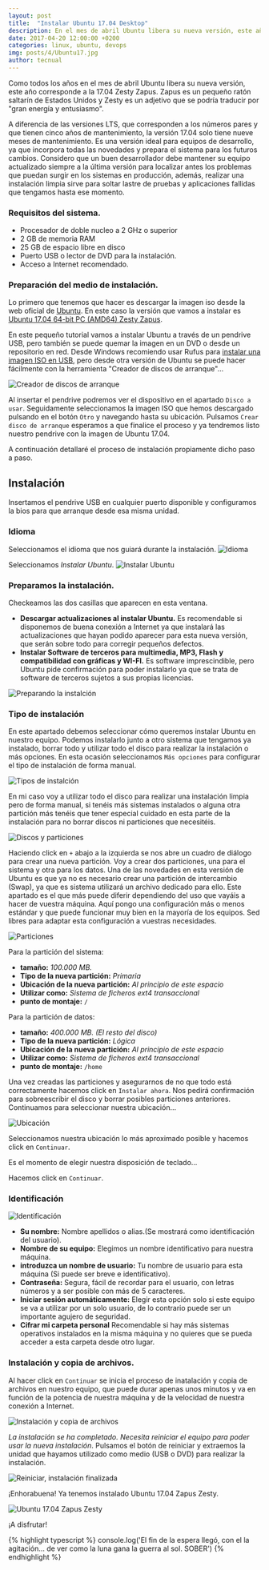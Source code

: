 ```yaml
---
layout: post
title:  "Instalar Ubuntu 17.04 Desktop"
description: En el mes de abril Ubuntu libera su nueva versión, este año corresponde a la 17.04 Zesty Zapus. Zapus es un pequeño ratón saltarín de Estados Unidos y Zesty es un adjetivo que se podría traducir por "gran energía y entusiasmo".
date: 2017-04-20 12:00:00 +0200
categories: linux, ubuntu, devops
img: posts/4/Ubuntu17.jpg
author: tecnual
---
```


Como todos los años en el mes de abril Ubuntu libera su nueva versión, este año corresponde a la 17.04 Zesty Zapus. Zapus es un pequeño ratón saltarín de Estados Unidos y Zesty es un adjetivo que se podría traducir por "gran energía y entusiasmo".

A diferencia de las versiones LTS, que corresponden a los números pares y que tienen cinco años de mantenimiento, la versión 17.04 solo tiene nueve meses de mantenimiento. Es una versión ideal para equipos de desarrollo, ya que incorpora todas las novedades y prepara el sistema para los futuros cambios. Considero que un buen desarrollador debe mantener su equipo actualizado siempre a la última versión para localizar antes los problemas que puedan surgir en los sistemas en producción, además, realizar una instalación limpia sirve para soltar lastre de pruebas y aplicaciones fallidas que tengamos hasta ese momento.

### Requisitos del sistema.

+ Procesador de doble nucleo a 2 GHz o superior
+ 2 GB de memoria RAM
+ 25 GB de espacio libre en disco
+ Puerto USB o lector de DVD para la instalación.
+ Acceso a Internet recomendado.

### Preparación del medio de instalación.

Lo primero que tenemos que hacer es descargar la imagen iso desde la web oficial de [Ubuntu](https://www.ubuntu.com/download/desktop). En este caso la versión que vamos a instalar es [Ubuntu 17.04 64-bit PC (AMD64) Zesty Zapus](http://releases.ubuntu.com/17.04/ubuntu-17.04-desktop-amd64.iso).

En este pequeño tutorial vamos a instalar Ubuntu a través de un pendrive USB, pero también se puede quemar la imagen en un DVD o desde un repositorio en red. Desde Windows recomiendo usar Rufus para [instalar una imagen ISO en USB](https://www.ubuntu.com/download/desktop/create-a-usb-stick-on-windows), pero desde otra versión de Ubuntu se puede hacer fácilmente con la herramienta "Creador de discos de arranque"...

![Creador de discos de arranque](/assets/images/posts/4/captura-discos-arranque.png)

Al insertar el pendrive podremos ver el dispositivo en el apartado `Disco a usar`. Seguidamente seleccionamos la imagen ISO que hemos descargado pulsando en el botón `Otro` y navegando hasta su ubicación. Pulsamos `Crear disco de arranque` esperamos a que finalice el proceso y ya tendremos listo nuestro pendrive con la imagen de Ubuntu 17.04.

A continuación detallaré el proceso de instalación propiamente dicho paso a paso.

## Instalación

Insertamos el pendrive USB en cualquier puerto disponible y configuramos la bios para que arranque desde esa misma unidad.

### Idioma

Seleccionamos el idioma que nos guiará durante la instalación.
![Idioma](/assets/images/posts/4/captura-idioma.png)

Seleccionamos *Instalar Ubuntu*.
![Instalar Ubuntu](/assets/images/posts/4/captura-ubuntu-instalacion.png)

### Preparamos la instalación.

Checkeamos las dos casillas que aparecen en esta ventana.

+ **Descargar actualizaciones al instalar Ubuntu.** Es recomendable si disponemos de buena conexión a Internet ya que instalará las actualizaciones que hayan podido aparecer para esta nueva versión, que serán sobre todo para corregir pequeños defectos.
+ **Instalar Software de terceros para multimedia, MP3, Flash y compatibilidad con gráficas y WI-FI.** Es software imprescindible, pero Ubuntu pide confirmación para poder instalarlo ya que se trata de software de terceros sujetos a sus propias licencias.

![Preparando la instalción](/assets/images/posts/4/captura-preparando-instalacion.png)

### Tipo de instalación

En este apartado debemos seleccionar cómo queremos instalar Ubuntu en nuestro equipo. Podemos instalarlo junto a otro sistema que tengamos ya instalado, borrar todo y utilizar todo el disco para realizar la instalación o más opciones. En esta ocasión seleccionamos `Más opciones` para configurar el tipo de instalación de forma manual.

![Tipos de instalción](/assets/images/posts/4/captura-tipos-instalacion.png)

En mi caso voy a utilizar todo el disco para realizar una instalación limpia pero de forma manual, si tenéis más sistemas instalados o alguna otra partición más tenéis que tener especial cuidado en esta parte de la instalación para no borrar discos ni particiones que necesitéis.

![Discos y particiones](/assets/images/posts/4/captura-tipos-instalacion-discos.png)

Haciendo click en `+` abajo a la izquierda se nos abre un cuadro de diálogo para crear una nueva partición. Voy a crear dos particiones, una para el sistema y otra para los datos. Una de las novedades en esta versión de Ubuntu es que ya no es necesario crear una partición de intercambio (Swap), ya que es sistema utilizará un archivo dedicado para ello.
Este apartado es el que más puede diferir dependiendo del uso que vayáis a hacer de vuestra máquina. Aquí pongo una configuración más o menos estándar y que puede funcionar muy bien en la mayoría de los equipos. Sed libres para adaptar esta configuración a vuestras necesidades.

![Particiones](/assets/images/posts/4/captura-tipos-instalacion-particiones.png)

Para la partición del sistema:

+ **tamaño:** *100.000 MB.*
+ **Tipo de la nueva partición:** *Primaria*
+ **Ubicación de la nueva partición:** *Al principio de este espacio*
+ **Utilizar como:** *Sistema de ficheros ext4 transaccional*
+ **punto de montaje:** `/`  

Para la partición de datos:

+ **tamaño:** *400.000 MB. (El resto del disco)*
+ **Tipo de la nueva partición:** *Lógica*
+ **Ubicación de la nueva partición:** *Al principio de este espacio*
+ **Utilizar como:** *Sistema de ficheros ext4 transaccional*
+ **punto de montaje:** `/home`  

Una vez creadas las particiones y asegurarnos de no que todo está correctamente hacemos click en `Instalar ahora`. Nos pedirá confirmación para sobreescribir el disco y borrar posibles particiones anteriores. Continuamos para seleccionar nuestra ubicación...


![Ubicación](/assets/images/posts/4/captura-ubicacion.png)

Seleccionamos nuestra ubicación lo más aproximado posible y hacemos click en `Continuar`.

Es el momento de elegir nuestra disposición de teclado...


Hacemos click en `Continuar`.

### Identificación

![Identificación](/assets/images/posts/4/captura-identificacion.png)

+ **Su nombre:** Nombre apellidos o alias.(Se mostrará como identificación del usuario).
+ **Nombre de su equipo:** Elegimos un nombre identificativo para nuestra máquina.
+ **introduzca un nombre de usuario:** Tu nombre de usuario para esta máquina (Si puede ser breve e identificativo).
+ **Contraseña:** Segura, fácil de recordar para el usuario, con letras números y a ser posible con más de 5 caracteres.
+ **Iniciar sesión automáticamente:** Elegir esta opción solo si este equipo se va a utilizar por un solo usuario, de lo contrario puede ser un importante agujero de seguridad.
+ **Cifrar mi carpeta personal** Recomendable si hay más sistemas operativos instalados en la misma máquina y no quieres que se pueda acceder a esta carpeta desde otro lugar.

### Instalación y copia de archivos.

Al hacer click en `Continuar` se inicia el proceso de inatalación y copia de archivos en nuestro equipo, que puede durar apenas unos minutos y va en función de la potencia de nuestra máquina y de la velocidad de nuestra conexión a Internet.

![Instalación y copia de archivos](/assets/images/posts/4/captura-archivos.png)

*La instalación se ha completado. Necesita reiniciar el equipo para poder usar la nueva instalación*. Pulsamos el botón de reiniciar y extraemos la unidad que hayamos utilizado como medio (USB o DVD) para realizar la instalación.

![Reiniciar, instalación finalizada](/assets/images/posts/4/captura-reiniciar.png)

¡Enhorabuena! Ya tenemos instalado Ubuntu 17.04 Zapus Zesty.

![Ubuntu 17.04 Zapus Zesty](/assets/images/posts/4/captura-escritorio.png)

¡A disfrutar!

{% highlight typescript %}
console.log('El fin de la espera llegó, con el la agitación...
de ver como la luna gana la guerra al sol. SOBER')
{% endhighlight %}
